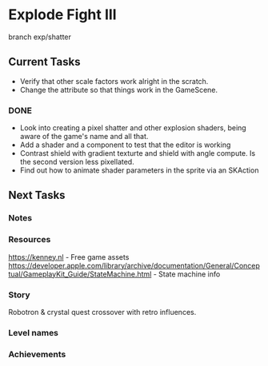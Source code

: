# Explode Fight III
branch exp/shatter

## Current Tasks
- Verify that other scale factors work alright in the scratch.
- Change the attribute so that things work in the GameScene.

### DONE
- Look into creating a pixel shatter and other explosion shaders, being aware of the game's name and all that.
- Add a shader and a component to test that the editor is working
- Contrast shield with gradient texturte and shield with angle compute. Is the second version less pixellated.
- Find out how to animate shader parameters in the sprite via an SKAction

## Next Tasks

### Notes

### Resources
https://kenney.nl - Free game assets  
https://developer.apple.com/library/archive/documentation/General/Conceptual/GameplayKit_Guide/StateMachine.html - State machine info  

### Story
Robotron & crystal quest crossover with retro influences.

### Level names

### Achievements
